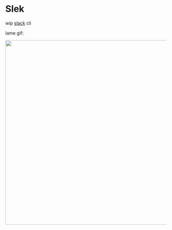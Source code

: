 # Slek

wip [slack](https://slack.com/) cli

lame gif:

<a href="https://raw.github.com/frizinak/slek/master/cast.gif">
    <img src="https://raw.github.com/frizinak/slek/master/cast.gif" style="width:576px;height:auto;">
</a>
